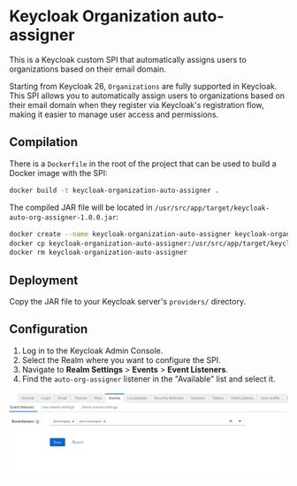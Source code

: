 # Keycloak Organization auto-assigner

This is a Keycloak custom SPI that automatically assigns users to organizations based on their email domain.

Starting from Keycloak 26, `Organizations` are fully supported in Keycloak. This SPI allows you to automatically assign users to organizations based on their email domain when they register via Keycloak's registration flow, making it easier to manage user access and permissions.


## Compilation

There is a `Dockerfile` in the root of the project that can be used to build a Docker image with the SPI:

```bash
docker build -t keycloak-organization-auto-assigner .
```

The compiled JAR file will be located in `/usr/src/app/target/keycloak-auto-org-assigner-1.0.0.jar`:

```bash
docker create --name keycloak-organization-auto-assigner keycloak-organization-auto-assigner
docker cp keycloak-organization-auto-assigner:/usr/src/app/target/keycloak-auto-org-assigner-1.0.0.jar dist/keycloak-auto-org-assigner-1.0.0.jar
docker rm keycloak-organization-auto-assigner
```


## Deployment

Copy the JAR file to your Keycloak server's `providers/` directory.



## Configuration

1. Log in to the Keycloak Admin Console.
2. Select the Realm where you want to configure the SPI.
3. Navigate to **Realm Settings** > **Events** > **Event Listeners**.
4. Find the `auto-org-assigner` listener in the "Available" list and select it.


![Event listener](assets/screenshot.png)
